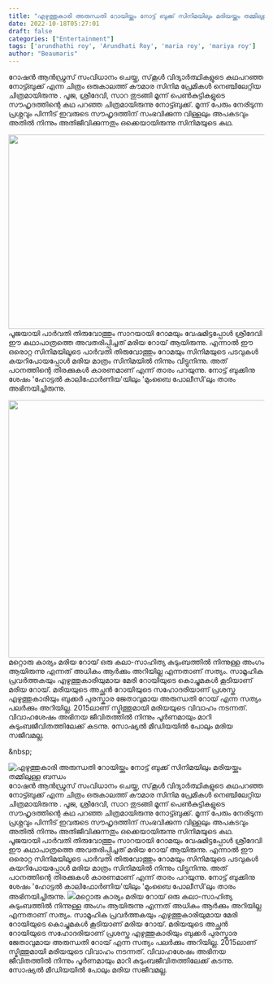 ```yaml
---
title: "എഴുത്തുകാരി അരുന്ധതി റോയിയ്ക്കും നോട്ട് ബുക്ക് സിനിമയിലും മരിയയ്ക്കും തമ്മിലുള്ള ബന്ധം"
date: 2022-10-18T05:27:01
draft: false
categories: ["Entertainment"]
tags: ['arundhathi roy', 'Arundhati Roy', 'maria roy', 'mariya roy']
author: "Beaumaris"
---
```


റോഷൻ ആൻഡ്രുസ് സംവിധാനം ചെയ്ത, സ്‌കൂൾ വിദ്യാർത്ഥികളുടെ കഥപറഞ്ഞ നോട്ട്ബുക്ക് എന്ന ചിത്രം ഒരുകാലത്ത് കൗമാര സിനിമ പ്രേമികൾ നെഞ്ചിലേറ്റിയ ചിത്രമായിരുന്നു . പൂജ, ശ്രീദേവി, സാറ തുടങ്ങി മൂന്ന് പെൺകുട്ടികളുടെ സൗഹൃദത്തിന്റെ കഥ പറഞ്ഞ ചിത്രമായിരുന്നു നോട്ട്ബുക്ക്. മൂന്ന് പേരും നേരിടുന്ന പ്രശ്നവും പിന്നീട് ഇവരുടെ സൗഹൃദത്തിന് സംഭവിക്കുന്ന വിള്ളലും അപകടവും അതിൽ നിന്നും അതിജീവിക്കുന്നതും ഒക്കെയായിരുന്നു സിനിമയുടെ കഥ.

<img class="size-full wp-image-355120 aligncenter" src="https://cdn.boolokam.com/articles/2022/10/rtty.jpg" alt="" width="799" height="382" />പൂജയായി പാർവതി തിരുവോത്തും സാറയായി റോമയും വേഷമിട്ടപ്പോൾ ശ്രീദേവി ഈ കഥാപാത്രത്തെ അവതരിപ്പിച്ചത് മരിയ റോയ് ആയിരുന്നു. എന്നാൽ ഈ ഒരൊറ്റ സിനിമയിലൂടെ പാർവതി തിരുവോത്തും റോമയും സിനിമയുടെ പടവുകൾ കയറിപോയപ്പോൾ മരിയ മാത്രം സിനിമയിൽ നിന്നും വിട്ടുനിന്നു. അത് പഠനത്തിന്റെ തിരക്കുകൾ കാരണമാണ് എന്ന് താരം പറയുന്നു. നോട്ട് ബുക്കിനു ശേഷം 'ഹോട്ടൽ കാലിഫോർണിയ'യിലും 'മുംബൈ പോലീസി'ലും താരം അഭിനയിച്ചിരുന്നു.

<img class="size-full wp-image-355121 aligncenter" src="https://cdn.boolokam.com/articles/2022/10/ffggh.jpg" alt="" width="799" height="506" />മറ്റൊരു കാര്യം മരിയ റോയ് ഒരു കലാ-സാഹിത്യ കുടുംബത്തിൽ നിന്നുള്ള അംഗം ആയിരുന്നു എന്നത് അധികം ആർക്കും അറിയില്ല എന്നതാണ് സത്യം. സാമൂഹിക പ്രവർത്തകയും എഴുത്തുകാരിയുമായ മേരി റോയിയുടെ കൊച്ചുമകൾ കൂടിയാണ് മരിയ റോയ്. മരിയയുടെ അച്ഛൻ റോയിയുടെ സഹോദരിയാണ് പ്രശസ്ത എഴുത്തുകാരിയും ബുക്കർ പുരസ്കാര ജേതാവുമായ അരുന്ധതി റോയ് എന്ന സത്യം പലർക്കും അറിയില്ല. 2015ലാണ് സ്മിത്തുമായി മരിയയുടെ വിവാഹം നടന്നത്. വിവാഹശേഷം അഭിനയ ജീവിതത്തിൽ നിന്നും പൂർണമായും മാറി കുടുംബജീവിതത്തിലേക്ക് കടന്നു. സോഷ്യൽ മീഡിയയിൽ പോലും മരിയ സജീവമല്ല.

&amp;nbsp;


![എഴുത്തുകാരി അരുന്ധതി റോയിയ്ക്കും നോട്ട് ബുക്ക് സിനിമയിലും മരിയയ്ക്കും തമ്മിലുള്ള ബന്ധം](https://cdn.boolokam.com/articles/2022/10/rtty.jpg)റോഷൻ ആൻഡ്രുസ് സംവിധാനം ചെയ്ത, സ്‌കൂൾ വിദ്യാർത്ഥികളുടെ കഥപറഞ്ഞ നോട്ട്ബുക്ക് എന്ന ചിത്രം ഒരുകാലത്ത് കൗമാര സിനിമ പ്രേമികൾ നെഞ്ചിലേറ്റിയ ചിത്രമായിരുന്നു . പൂജ, ശ്രീദേവി, സാറ തുടങ്ങി മൂന്ന് പെൺകുട്ടികളുടെ സൗഹൃദത്തിന്റെ കഥ പറഞ്ഞ ചിത്രമായിരുന്നു നോട്ട്ബുക്ക്. മൂന്ന് പേരും നേരിടുന്ന പ്രശ്നവും പിന്നീട് ഇവരുടെ സൗഹൃദത്തിന് സംഭവിക്കുന്ന വിള്ളലും അപകടവും അതിൽ നിന്നും അതിജീവിക്കുന്നതും ഒക്കെയായിരുന്നു സിനിമയുടെ കഥ. പൂജയായി പാർവതി തിരുവോത്തും സാറയായി റോമയും വേഷമിട്ടപ്പോൾ ശ്രീദേവി ഈ കഥാപാത്രത്തെ അവതരിപ്പിച്ചത് മരിയ റോയ് ആയിരുന്നു. എന്നാൽ ഈ ഒരൊറ്റ സിനിമയിലൂടെ പാർവതി തിരുവോത്തും റോമയും സിനിമയുടെ പടവുകൾ കയറിപോയപ്പോൾ മരിയ മാത്രം സിനിമയിൽ നിന്നും വിട്ടുനിന്നു. അത് പഠനത്തിന്റെ തിരക്കുകൾ കാരണമാണ് എന്ന് താരം പറയുന്നു. നോട്ട് ബുക്കിനു ശേഷം 'ഹോട്ടൽ കാലിഫോർണിയ'യിലും 'മുംബൈ പോലീസി'ലും താരം അഭിനയിച്ചിരുന്നു. ![](https://cdn.boolokam.com/articles/2022/10/ffggh.jpg)മറ്റൊരു കാര്യം മരിയ റോയ് ഒരു കലാ-സാഹിത്യ കുടുംബത്തിൽ നിന്നുള്ള അംഗം ആയിരുന്നു എന്നത് അധികം ആർക്കും അറിയില്ല എന്നതാണ് സത്യം. സാമൂഹിക പ്രവർത്തകയും എഴുത്തുകാരിയുമായ മേരി റോയിയുടെ കൊച്ചുമകൾ കൂടിയാണ് മരിയ റോയ്. മരിയയുടെ അച്ഛൻ റോയിയുടെ സഹോദരിയാണ് പ്രശസ്ത എഴുത്തുകാരിയും ബുക്കർ പുരസ്കാര ജേതാവുമായ അരുന്ധതി റോയ് എന്ന സത്യം പലർക്കും അറിയില്ല. 2015ലാണ് സ്മിത്തുമായി മരിയയുടെ വിവാഹം നടന്നത്. വിവാഹശേഷം അഭിനയ ജീവിതത്തിൽ നിന്നും പൂർണമായും മാറി കുടുംബജീവിതത്തിലേക്ക് കടന്നു. സോഷ്യൽ മീഡിയയിൽ പോലും മരിയ സജീവമല്ല. &nbsp;
